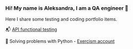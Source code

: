 ### Hi! My name is Aleksandra, I am a QA engineer 🌱

Here I share some testing and coding portfolio items.

📬 [API functional testing](https://docs.google.com/spreadsheets/d/1IzIng4hjH-hihNgpEbAtvCKx9_6x2-0OSTFoUsPvqjE/edit?gid=2006427015#gid=2006427015)

🐍 Solving problems with Python - [Exercism account](https://exercism.org/profiles/sashasubbotina/solutions?order=newest_first)